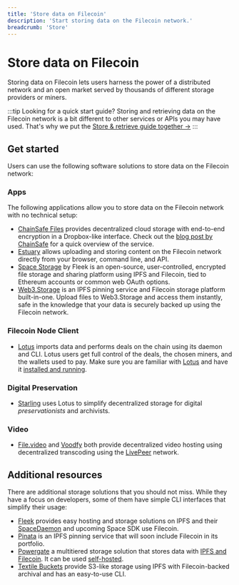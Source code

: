 ```yaml
---
title: 'Store data on Filecoin'
description: 'Start storing data on the Filecoin network.'
breadcrumb: 'Store'
---
```


# Store data on Filecoin

Storing data on Filecoin lets users harness the power of a distributed network and an open market served by thousands of different storage providers or miners.

:::tip Looking for a quick start guide?
Storing and retrieving data on the Filecoin network is a bit different to other services or APIs you may have used. That's why we put the [Store & retrieve guide together →](../get-started/store-and-retrieve)
:::

## Get started

Users can use the following software solutions to store data on the Filecoin network:

### Apps

The following applications allow you to store data on the Filecoin network with no technical setup:

- [ChainSafe Files](https://files.chainsafe.io/) provides decentralized cloud storage with end-to-end encryption in a Dropbox-like interface. Check out the [blog post by ChainSafe](https://medium.com/chainsafe-systems/introducing-chainsafe-files-3eedabdec922) for a quick overview of the service.
- [Estuary](https://estuary.tech) allows uploading and storing content on the Filecoin network directly from your browser, command line, and API.
- [Space Storage](https://space.storage/) by Fleek is an open-source, user-controlled, encrypted file storage and sharing platform using IPFS and Filecoin, tied to Ethereum accounts or common web OAuth options.
- [Web3.Storage](https://web3.storage) is an IPFS pinning service and Filecoin storage platform built-in-one. Upload files to Web3.Storage and access them instantly, safe in the knowledge that your data is securely backed up using the Filecoin network.

### Filecoin Node Client

- [Lotus](lotus/README.md) imports data and performs deals on the chain using its daemon and CLI. Lotus users get full control of the deals, the chosen miners, and the wallets used to pay. Make sure you are familiar with [Lotus](../get-started/lotus/README.md) and have it [installed and running](../get-started/lotus/installation.md).

### Digital Preservation

- [Starling](starling.md) uses Lotus to simplify decentralized storage for digital _preservationists_ and archivists.

### Video

- [File.video](https://file.video/) and [Voodfy](https://beta.voodfy.com/) both provide decentralized video hosting using decentralized transcoding using the [LivePeer](https://livepeer.org/) network.

## Additional resources

There are additional storage solutions that you should not miss. While they have a focus on developers, some of them have simple CLI interfaces that simplify their usage:

- [Fleek](https://fleek.co) provides easy hosting and storage solutions on IPFS and their [SpaceDaemon](https://docs.fleek.co/space-daemon/overview/) and upcoming Space SDK use Filecoin.
- [Pinata](https://pinata.cloud/) is an IPFS pinning service that will soon include Filecoin in its portfolio.
- [Powergate](https://github.com/textileio/powergate) a multitiered storage solution that stores data with [IPFS and Filecoin](../about-filecoin/ipfs-and-filecoin.md). It can be used [self-hosted](../build/powergate.md).
- [Textile Buckets](../build/textile-buckets.md) provide S3-like storage using IPFS with Filecoin-backed archival and has an easy-to-use CLI.

